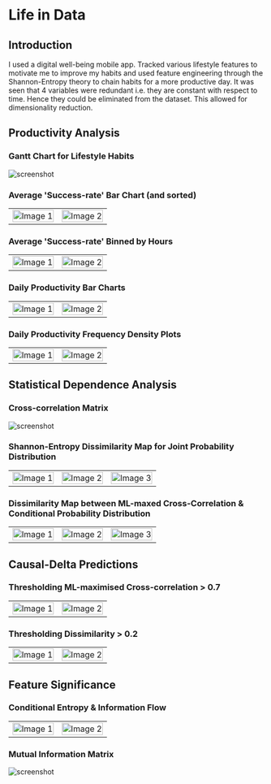 # Life in Data

## Introduction
I used a digital well-being mobile app. Tracked various lifestyle features to motivate me to improve my habits and used feature engineering through the Shannon-Entropy theory to chain habits for a more productive day. It was seen that 4 variables were redundant i.e. they are constant with respect to time. Hence they could be eliminated from the dataset. This allowed for dimensionality reduction.

## Productivity Analysis
### Gantt Chart for Lifestyle Habits
![screenshot](Images/HabitsGanttChart.png)

### Average 'Success-rate' Bar Chart (and sorted)
<table>
  <tr>
    <td>
      <img src="Images/BarMapped.png" alt="Image 1" style="width: 100%;">
    </td>
    <td>
      <img src="Images/BarMappedSorted.png" alt="Image 2" style="width: 100%;">
    </td>
  </tr>
</table>

### Average 'Success-rate' Binned by Hours
<table>
  <tr>
    <td>
      <img src="Images/PlotCondSuccess.png" alt="Image 1" style="width: 100%;">
    </td>
    <td>
      <img src="Images/PlotCondSuccessDiff.png" alt="Image 2" style="width: 100%;">
    </td>
  </tr>
</table>

### Daily Productivity Bar Charts 
<table>
  <tr>
    <td>
      <img src="Images/RollingProductivity.png" alt="Image 1" style="width: 100%;">
    </td>
    <td>
      <img src="Images/ProductivitySorted.png" alt="Image 2" style="width: 100%;">
    </td>
  </tr>
</table>

### Daily Productivity Frequency Density Plots
<table>
  <tr>
    <td>
      <img src="Images/ProductivityHistogram.png" alt="Image 1" style="width: 100%;">
    </td>
    <td>
      <img src="Images/ProductivityKDE.png" alt="Image 2" style="width: 100%;">
    </td>
  </tr>
</table>

## Statistical Dependence Analysis
### Cross-correlation Matrix
![screenshot](Images/PlotPearson.png)

### Shannon-Entropy Dissimilarity Map for Joint Probability Distribution
<table>
  <tr>
    <td>
      <img src="Images/PlotJointDist.png" alt="Image 1" style="width: 100%;">
    </td>
    <td>
      <img src="Images/PlotJointTheoretic.png" alt="Image 2" style="width: 100%;">
    </td>
    <td>
      <img src="Images/PlotJointDissimilarity.png" alt="Image 3" style="width: 100%;">
    </td>
  </tr>
</table>


### Dissimilarity Map between ML-maxed Cross-Correlation & Conditional Probability Distribution
<table>
  <tr>
    <td>
      <img src="Images/PlotCondProb.png" alt="Image 1" style="width: 100%;">
    </td>
    <td>
      <img src="Images/PlotCondProbML.png" alt="Image 2" style="width: 100%;">
    </td>
    <td>
      <img src="Images/PlotCondProbDissimilarity.png" alt="Image 3" style="width: 100%;">
    </td>
  </tr>
</table>

## Causal-Delta Predictions
### Thresholding ML-maximised Cross-correlation > 0.7
<table>
  <tr>
    <td>
      <img src="Images/BooleanML.png" alt="Image 1" style="width: 100%;">
    </td>
    <td>
      <img src="Images/BooleanMLDelta.png" alt="Image 2" style="width: 100%;">
    </td>
  </tr>
</table>

### Thresholding Dissimilarity > 0.2
<table>
  <tr>
    <td>
      <img src="Images/BooleanDiss.png" alt="Image 1" style="width: 100%;">
    </td>
    <td>
      <img src="Images/BooleanDissDelta.png" alt="Image 2" style="width: 100%;">
    </td>
  </tr>
</table>

## Feature Significance
### Conditional Entropy & Information Flow
<table>
  <tr>
    <td>
      <img src="Images/PlotEntropyConditional.png" alt="Image 1" style="width: 100%;">
    </td>
    <td>
      <img src="Images/PlotEntropyAsymmetry.png" alt="Image 2" style="width: 100%;">
    </td>
  </tr>
</table>

### Mutual Information Matrix
![screenshot](Images/PlotMI.png)


